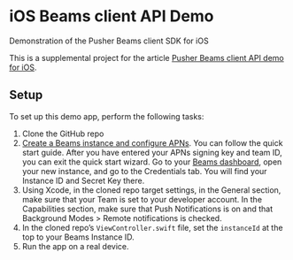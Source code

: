 # iOS Beams client API Demo

Demonstration of the Pusher Beams client SDK for iOS

This is a supplemental project for the article [Pusher Beams client API demo for iOS](TODO).

## Setup

To set up this demo app, perform the following tasks:

1. Clone the GitHub repo
2. [Create a Beams instance and configure APNs](https://pusher.com/docs/beams/getting-started/ios/configure-apns). You can follow the quick start guide. After you have entered your APNs signing key and team ID, you can exit the quick start wizard. Go to your [Beams dashboard](https://dash.pusher.com/beams), open your new instance, and go to the Credentials tab. You will find your Instance ID and Secret Key there. 
3. Using Xcode, in the cloned repo target settings, in the General section, make sure that your Team is set to your developer account. In the Capabilities section, make sure that Push Notifications is on and that Background Modes > Remote notifications is checked.
4. In the cloned repo’s `ViewController.swift` file, set the `instanceId` at the top to your Beams Instance ID.
5. Run the app on a real device.
